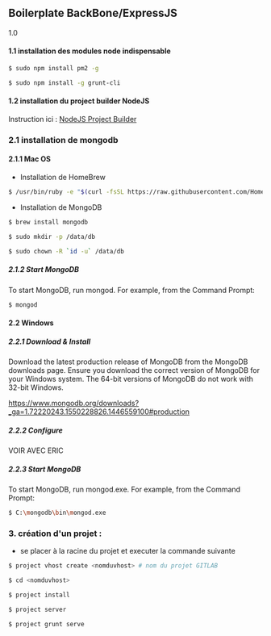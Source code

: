 ## Boilerplate BackBone/ExpressJS
1.0


#### 1.1 installation des modules node indispensable
```sh
$ sudo npm install pm2 -g
```

```sh
$ sudo npm install -g grunt-cli
```


#### 1.2 installation du project builder NodeJS

Instruction ici : [NodeJS Project Builder](http://gitlab.marceldev.fr/website/nodejs-vhost-configuration#readme)


### 2.1 installation de mongodb
#### 2.1.1 Mac OS
- Installation de HomeBrew

```sh
$ /usr/bin/ruby -e "$(curl -fsSL https://raw.githubusercontent.com/Homebrew/install/master/install)"
```

- Installation de MongoDB

```sh
$ brew install mongodb
```

```sh
$ sudo mkdir -p /data/db
```

```sh
$ sudo chown -R `id -u` /data/db 
```


##### 2.1.2 Start MongoDB

To start MongoDB, run mongod. For example, from the Command Prompt:

```sh
$ mongod
```



#### 2.2 Windows

##### 2.2.1 Download & Install
Download the latest production release of MongoDB from the MongoDB downloads page. Ensure you download the correct version of MongoDB for your Windows system. The 64-bit versions of MongoDB do not work with 32-bit Windows.

https://www.mongodb.org/downloads?_ga=1.72220243.1550228826.1446559100#production


##### 2.2.2 Configure

VOIR AVEC ERIC


##### 2.2.3 Start MongoDB

To start MongoDB, run mongod.exe. For example, from the Command Prompt:

```sh
$ C:\mongodb\bin\mongod.exe
```



### 3. création d'un projet :
- se placer à la racine du projet et executer la commande suivante 

```sh
$ project vhost create <nomduvhost> # nom du projet GITLAB
```

```sh
$ cd <nomduvhost>
```

```sh
$ project install
```

```sh
$ project server
```

```sh
$ project grunt serve
```
